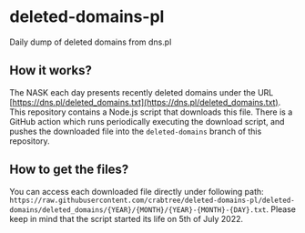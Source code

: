 # deleted-domains-pl

Daily dump of deleted domains from dns.pl

## How it works?

The NASK each day presents recently deleted domains under the URL [https://dns.pl/deleted_domains.txt](https://dns.pl/deleted_domains.txt). This repository contains a Node.js script that downloads this file. There is a GitHub action which runs periodically executing the download script, and pushes the downloaded file into the `deleted-domains` branch of this repository.

## How to get the files?

You can access each downloaded file directly under following path: `https://raw.githubusercontent.com/crabtree/deleted-domains-pl/deleted-domains/deleted_domains/{YEAR}/{MONTH}/{YEAR}-{MONTH}-{DAY}.txt`. Please keep in mind that the script started its life on 5th of July 2022.
